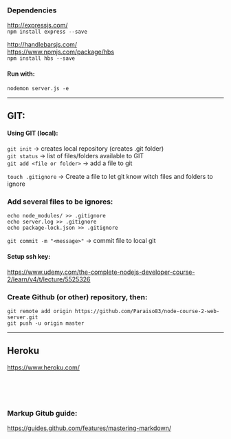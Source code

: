 ### Dependencies
http://expressjs.com/ <br/>
`npm install express --save`<br/>


http://handlebarsjs.com/ <br/>
https://www.npmjs.com/package/hbs <br/>
`npm install hbs --save`


#### Run with:
`nodemon server.js -e`

---
## GIT:

#### Using GIT (local):
`git init`        -> creates local repository (creates .git folder) <br/>
`git status`      -> list of files/folders available to GIT <br/>
`git add <file or folder>`  -> add a file to git <br/>

`touch .gitignore`  -> Create a file to let git know witch files and folders to ignore <br/>

### Add several files to be ignores:
```
echo node_modules/ >> .gitignore
echo server.log >> .gitignore
echo package-lock.json >> .gitignore
```

`git commit -m "<message>"`   -> commit file to local git

#### Setup ssh key:
https://www.udemy.com/the-complete-nodejs-developer-course-2/learn/v4/t/lecture/5525326

### Create Github (or other) repository, then:
```
git remote add origin https://github.com/Paraiso83/node-course-2-web-server.git
git push -u origin master
```


---
## Heroku

https://www.heroku.com/














<br/><br/><br/>
### Markup Gitub guide:
https://guides.github.com/features/mastering-markdown/